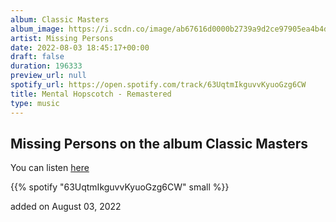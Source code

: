 ```yaml
---
album: Classic Masters
album_image: https://i.scdn.co/image/ab67616d0000b2739a9d2ce97905ea4b4db2b9d7
artist: Missing Persons
date: 2022-08-03 18:45:17+00:00
draft: false
duration: 196333
preview_url: null
spotify_url: https://open.spotify.com/track/63UqtmIkguvvKyuoGzg6CW
title: Mental Hopscotch - Remastered
type: music
---
```



## Missing Persons on the album Classic Masters

You can listen [here](https://open.spotify.com/track/63UqtmIkguvvKyuoGzg6CW)

{{% spotify "63UqtmIkguvvKyuoGzg6CW" small %}}

added on August 03, 2022